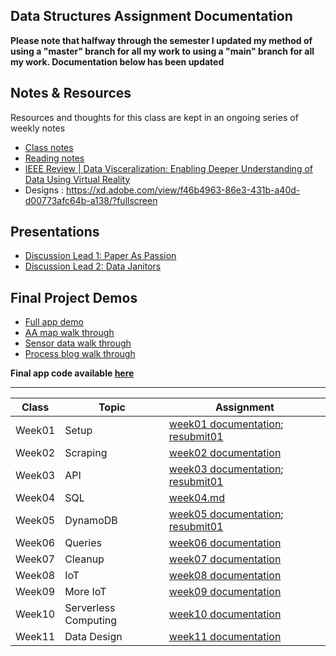 ## Data Structures Assignment Documentation

**Please note that halfway through the semester I updated my method of using a "master" branch for all my work to using a "main" branch for all my work. Documentation below has been updated**  




## Notes & Resources
Resources and thoughts for this class are kept in an ongoing series of weekly notes

- [Class notes](https://docs.google.com/document/d/1TGFFYZfXPyAZpap8FBsq6vD8KSEmiB03ksjBFRtsUbQ/edit?usp=sharing "Data Structures Fall 2020 Discussions - Shea Molloy")
- [Reading notes](https://docs.google.com/document/d/1E5LFa9ca3eHIMyJJ-Hp2Cqr9vzC6MIaB-KGju7nFn4w/edit?usp=sharing "Data Structures Fall 2020 Readings - Shea Molloy")
- [IEEE Review | Data Visceralization: Enabling Deeper Understanding of Data Using Virtual Reality](https://github.com/papermashea/ds-2020/tree/main/ieee-vis "Data Visceralization Paper")
- Designs : https://xd.adobe.com/view/f46b4963-86e3-431b-a40d-d00773afc64b-a138/?fullscreen  




## Presentations
- [Discussion Lead 1: Paper As Passion](https://docs.google.com/document/d/11zYqZp_TxuLrwfQAd7jegNX4pO5cocWW5BpTvMIuq_M/edit#  "Notes on Notes")
- [Discussion Lead 2: Data Janitors](https://xd.adobe.com/view/f46b4963-86e3-431b-a40d-d00773afc64b-a138/?fullscreen "Data Janitors Overview and Debate")  




## Final Project Demos
- [Full app demo](https://github.com/papermashea/ds-2020/blob/main/finalProject/SheaMolloy_DS2020.mp4 "Full app demo")
- [AA map walk through](https://github.com/papermashea/ds-2020/blob/main/finalProject/1.aaMap_walkthrough.mov "AA map walk through")
- [Sensor data walk through](https://github.com/papermashea/ds-2020/blob/main/finalProject/2.sensorData_walkthrough.mov "Sensor data walk through")
- [Process blog walk through](https://github.com/papermashea/ds-2020/blob/main/finalProject/3.processBlog_walkthrough.mov "Process blog walk through")  

**Final app code available [here](https://github.com/papermashea/ds-2020/tree/main/finalProject "Final app code")**  



***

|Class	|Topic	|Assignment	|
|---	|---	|---	|
|Week01	|Setup	|[week01 documentation](https://github.com/papermashea/ds-2020/blob/main/week01/_documentation_Week01.md); [resubmit01](https://github.com/papermashea/ds-2020/blob/main/week01/week01b.js)	|
|Week02	|Scraping	|[week02 documentation](https://github.com/papermashea/ds-2020/blob/main/week02/week02-Documentation.md)   	|
|Week03	|API	|[week03 documentation](https://github.com/papermashea/ds-2020/blob/main/week03/_documentation_Week03.md); [resubmit01](https://github.com/papermashea/ds-2020/blob/main/week03/week03b.js)   	|
|Week04	|SQL	|[week04.md](https://github.com/papermashea/ds-2020/blob/main/week04/_documentation_Week04.md)   	|
|Week05	|DynamoDB	|[week05 documentation](https://github.com/papermashea/ds-2020/blob/main/week05/_documentation_Week05.md); [resubmit01](https://github.com/papermashea/ds-2020/blob/main/week05/week05b.js)   	|
|Week06	|Queries	|[week06 documentation](https://github.com/papermashea/ds-2020/blob/main/week06/_documentation_Week06.md)   	|
|Week07	|Cleanup	|[week07 documentation](https://github.com/papermashea/ds-2020/blob/main/week07/_documentation_Week07.md)	|
|Week08	|IoT	|[week08 documentation](https://github.com/papermashea/ds-2020/blob/main/week08/_documentation_Week08.md)	|
|Week09 |More IoT |[week09 documentation](https://github.com/papermashea/ds-2020/blob/main/week09/_documentation_Week09.md) |
|Week10 |Serverless Computing |[week10 documentation](https://github.com/papermashea/ds-2020/blob/main/week10/_documentation_Week10.md) |
|Week11 |Data Design   	|[week11 documentation](https://github.com/papermashea/ds-2020/blob/main/week11/_documentation_Week11.md)   	|

